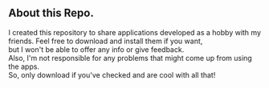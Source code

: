 ## About this Repo.

I created this repository to share applications developed as a hobby with my friends. 
Feel free to download and install them if you want,   
but I won't be able to offer any info or give feedback.   
Also, I'm not responsible for any problems that might come up from using the apps.   
So, only download if you've checked and are cool with all that!
